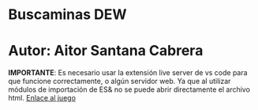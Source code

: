 # Buscaminas DEW
# Autor: Aitor Santana Cabrera

**IMPORTANTE**: Es necesario usar la extensión live server de vs code para que funcione correctamente, o algún servidor web.
Ya que al utilizar módulos de importación de ES& no se puede abrir directamente el archivo html.
[Enlace al juego](https://minesweeper-dew.netlify.app/)
